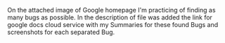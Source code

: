 On the attached image of Google homepage I'm practicing of finding as many bugs as possible. In the description of file was added the link for google docs cloud service with my Summaries for these found Bugs and  screenshots for each separated Bug.  
